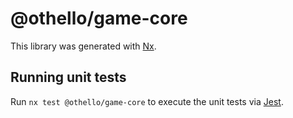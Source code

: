 # @othello/game-core

This library was generated with [Nx](https://nx.dev).

## Running unit tests

Run `nx test @othello/game-core` to execute the unit tests via [Jest](https://jestjs.io).
